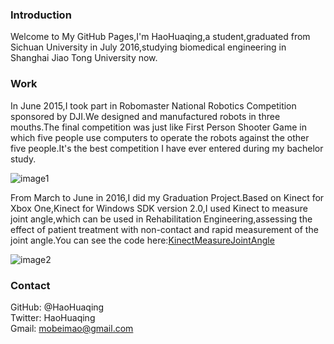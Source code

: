 ### Introduction
Welcome to My GitHub Pages,I'm HaoHuaqing,a student,graduated from Sichuan University in July 2016,studying biomedical engineering in Shanghai Jiao Tong University now.

### Work
In June 2015,I took part in Robomaster National Robotics Competition sponsored by DJI.We designed and manufactured robots in three mouths.The final competition was just like First Person Shooter Game in which five people use computers to operate the robots against the other five people.It's the best competition I have ever entered during my bachelor study.   
      
![image1](HaoHuaqing.github.io/image/3.jpg) 

From March to June in 2016,I did my Graduation Project.Based on Kinect for Xbox One,Kinect for Windows SDK version 2.0,I used Kinect to measure joint angle,which can be used in Rehabilitation Engineering,assessing the effect of patient treatment with non-contact and rapid measurement of the joint angle.You can see the code here:[KinectMeasureJointAngle](https://github.com/HaoHuaqing/KinectMeasureJointAngle)      
    
![image2](HaoHuaqing.github.io/image/4.jpg)   

### Contact
GitHub:  @HaoHuaqing   
Twitter: HaoHuaqing   
Gmail:   mobeimao@gmail.com   